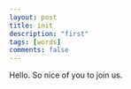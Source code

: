 ```yaml
---
layout: post
title: init
description: "first"
tags: [words]
comments: false
---
```


Hello. So nice of you to join us.